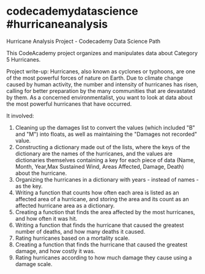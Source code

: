 # codecademydatascience #hurricaneanalysis
Hurricane Analysis Project - Codecademy Data Science Path

This CodeAcademy project organizes and manipulates data about Category 5 Hurricanes.

Project write-up: 
Hurricanes, also known as cyclones or typhoons, are one of the most powerful forces of nature on Earth. Due to climate change caused by human activity, the number and intensity of hurricanes has risen, calling for better preparation by the many communities that are devastated by them. As a concerned environmentalist, you want to look at data about the most powerful hurricanes that have occurred.

It involved:
1. Cleaning up the damages list to convert the values (which included "B" and "M") into floats, as well as maintaining the "Damages not recorded" value. 
2. Constructing a dictionary made out of the lists, where the keys of the dictionary are the names of the hurricanes, and the values are dictionaries themselves containing a key for each piece of data (Name, Month, Year,Max Sustained Wind, Areas Affected, Damage, Death) about the hurricane.
3. Organizing the hurricanes in a dictionary with years - instead of names - as the key.
4. Writing a function that counts how often each area is listed as an affected area of a hurricane, and storing the area and its count as an affected hurricane area as a dictionary. 
5. Creating a function that finds the area affected by the most hurricanes, and how often it was hit.
6. Writing a function that finds the hurricane that caused the greatest number of deaths, and how many deaths it caused.
7. Rating hurricanes based on a mortality scale. 
8. Creating a function that finds the hurricane that caused the greatest damage, and how costly it was.
9. Rating hurricanes according to how much damage they cause using a damage scale.
